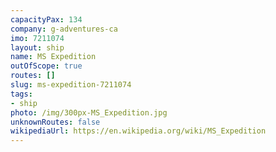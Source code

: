 ```yaml
---
capacityPax: 134
company: g-adventures-ca
imo: 7211074
layout: ship
name: MS Expedition
outOfScope: true
routes: []
slug: ms-expedition-7211074
tags:
- ship
photo: /img/300px-MS_Expedition.jpg
unknownRoutes: false
wikipediaUrl: https://en.wikipedia.org/wiki/MS_Expedition
---
```

